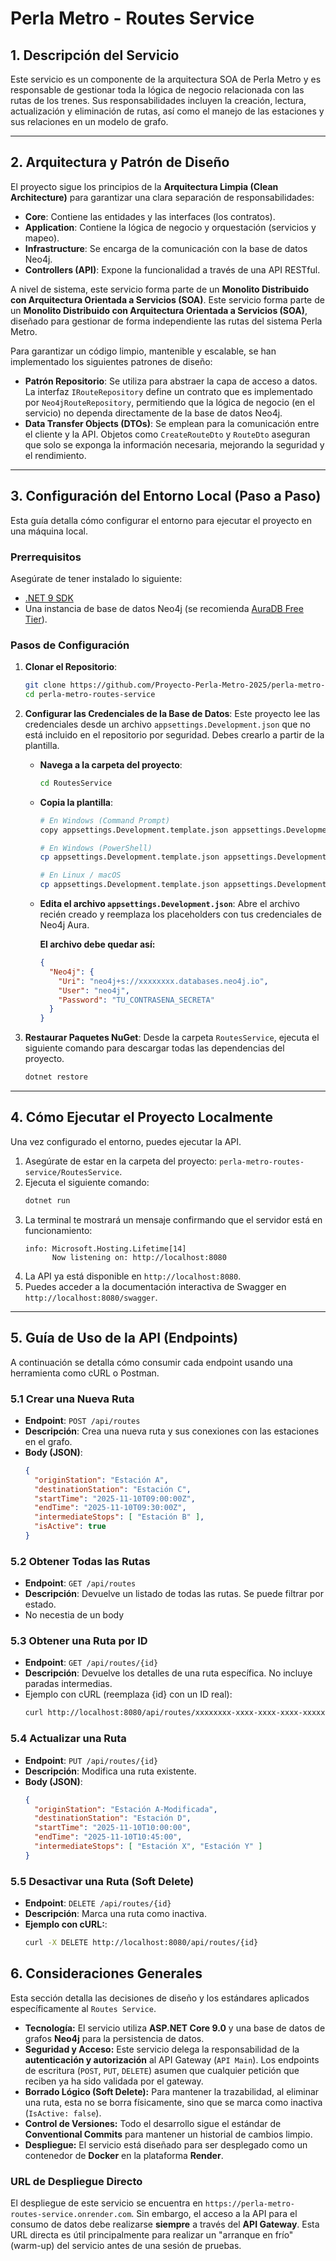 # Perla Metro - Routes Service 

## 1. Descripción del Servicio
Este servicio es un componente de la arquitectura SOA de Perla Metro y es responsable de gestionar toda la lógica de negocio relacionada con las rutas de los trenes. Sus responsabilidades incluyen la creación, lectura, actualización y eliminación de rutas, así como el manejo de las estaciones y sus relaciones en un modelo de grafo.

---

## 2. Arquitectura y Patrón de Diseño
El proyecto sigue los principios de la **Arquitectura Limpia (Clean Architecture)** para garantizar una clara separación de responsabilidades:
- **Core**: Contiene las entidades y las interfaces (los contratos).
- **Application**: Contiene la lógica de negocio y orquestación (servicios y mapeo).
- **Infrastructure**: Se encarga de la comunicación con la base de datos Neo4j.
- **Controllers (API)**: Expone la funcionalidad a través de una API RESTful.

A nivel de sistema, este servicio forma parte de un **Monolito Distribuido con Arquitectura Orientada a Servicios (SOA)**.
Este servicio forma parte de un **Monolito Distribuido con Arquitectura Orientada a Servicios (SOA)**, diseñado para gestionar de forma independiente las rutas del sistema Perla Metro.

Para garantizar un código limpio, mantenible y escalable, se han implementado los siguientes patrones de diseño:

-   **Patrón Repositorio**: Se utiliza para abstraer la capa de acceso a datos. La interfaz `IRouteRepository` define un contrato que es implementado por `Neo4jRouteRepository`, permitiendo que la lógica de negocio (en el servicio) no dependa directamente de la base de datos Neo4j.
-   **Data Transfer Objects (DTOs)**: Se emplean para la comunicación entre el cliente y la API. Objetos como `CreateRouteDto` y `RouteDto` aseguran que solo se exponga la información necesaria, mejorando la seguridad y el rendimiento.
---

## 3. Configuración del Entorno Local (Paso a Paso)
Esta guía detalla cómo configurar el entorno para ejecutar el proyecto en una máquina local.

### Prerrequisitos
Asegúrate de tener instalado lo siguiente:
- [.NET 9 SDK](https://dotnet.microsoft.com/download/dotnet/9.0)
- Una instancia de base de datos Neo4j (se recomienda [AuraDB Free Tier](https://neo4j.com/cloud/aura-free/)).

### Pasos de Configuración
1.  **Clonar el Repositorio**:
    ```bash
    git clone https://github.com/Proyecto-Perla-Metro-2025/perla-metro-routes-service
    cd perla-metro-routes-service
    ```

2.  **Configurar las Credenciales de la Base de Datos**:
    Este proyecto lee las credenciales desde un archivo `appsettings.Development.json` que no está incluido en el repositorio por seguridad. Debes crearlo a partir de la plantilla.

    * **Navega a la carpeta del proyecto**:
        ```bash
        cd RoutesService
        ```
    * **Copia la plantilla**:
        ```bash
        # En Windows (Command Prompt)
        copy appsettings.Development.template.json appsettings.Development.json

        # En Windows (PowerShell)
        cp appsettings.Development.template.json appsettings.Development.json

        # En Linux / macOS
        cp appsettings.Development.template.json appsettings.Development.json
        ```
    * **Edita el archivo `appsettings.Development.json`**: Abre el archivo recién creado y reemplaza los placeholders con tus credenciales de Neo4j Aura.

        **El archivo debe quedar así:**
        ```json
        {
          "Neo4j": {
            "Uri": "neo4j+s://xxxxxxxx.databases.neo4j.io",
            "User": "neo4j",
            "Password": "TU_CONTRASENA_SECRETA"
          }
        }
        ```

3.  **Restaurar Paquetes NuGet**:
    Desde la carpeta `RoutesService`, ejecuta el siguiente comando para descargar todas las dependencias del proyecto.
    ```bash
    dotnet restore
    ```

---

## 4. Cómo Ejecutar el Proyecto Localmente
Una vez configurado el entorno, puedes ejecutar la API.

1.  Asegúrate de estar en la carpeta del proyecto: `perla-metro-routes-service/RoutesService`.
2.  Ejecuta el siguiente comando:
    ```bash
    dotnet run
    ```
3.  La terminal te mostrará un mensaje confirmando que el servidor está en funcionamiento:
    ```
    info: Microsoft.Hosting.Lifetime[14]
          Now listening on: http://localhost:8080
    ```
4.  La API ya está disponible en `http://localhost:8080`.
5.  Puedes acceder a la documentación interactiva de Swagger en `http://localhost:8080/swagger`.

---

## 5. Guía de Uso de la API (Endpoints)
A continuación se detalla cómo consumir cada endpoint usando una herramienta como cURL o Postman.

### 5.1 Crear una Nueva Ruta
* **Endpoint**: `POST /api/routes`
* **Descripción**: Crea una nueva ruta y sus conexiones con las estaciones en el grafo.
* **Body (JSON)**:
  ```json
  {
    "originStation": "Estación A",
    "destinationStation": "Estación C",
    "startTime": "2025-11-10T09:00:00Z",
    "endTime": "2025-11-10T09:30:00Z",
    "intermediateStops": [ "Estación B" ],
    "isActive": true
  }
### 5.2 Obtener Todas las Rutas
* **Endpoint**: `GET /api/routes`
* **Descripción**: Devuelve un listado de todas las rutas. Se puede filtrar por estado.
* No necestia de un body
### 5.3 Obtener una Ruta por ID
* **Endpoint**: `GET /api/routes/{id}`
* **Descripción**: Devuelve los detalles de una ruta específica. No incluye paradas intermedias.
* Ejemplo con cURL (reemplaza {id} con un ID real):
  ```bash
  curl http://localhost:8080/api/routes/xxxxxxxx-xxxx-xxxx-xxxx-xxxxxxxxxxxx
### 5.4 Actualizar una Ruta
* **Endpoint**: `PUT /api/routes/{id}`
* **Descripción**:  Modifica una ruta existente.
* **Body (JSON)**:
  ```json
  {
    "originStation": "Estación A-Modificada",
    "destinationStation": "Estación D",
    "startTime": "2025-11-10T10:00:00",
    "endTime": "2025-11-10T10:45:00",
    "intermediateStops": [ "Estación X", "Estación Y" ]
  }
### 5.5 Desactivar una Ruta (Soft Delete)
* **Endpoint**: `DELETE /api/routes/{id}`
* **Descripción**: Marca una ruta como inactiva.
* **Ejemplo con cURL:**:
  ```bash
  curl -X DELETE http://localhost:8080/api/routes/{id}

## 6. Consideraciones Generales
Esta sección detalla las decisiones de diseño y los estándares aplicados específicamente al `Routes Service`.

* **Tecnología:** El servicio utiliza **ASP.NET Core 9.0** y una base de datos de grafos **Neo4j** para la persistencia de datos.
* **Seguridad y Acceso:** Este servicio delega la responsabilidad de la **autenticación y autorización** al API Gateway (`API Main`). Los endpoints de escritura (`POST`, `PUT`, `DELETE`) asumen que cualquier petición que reciben ya ha sido validada por el gateway.
* **Borrado Lógico (Soft Delete):** Para mantener la trazabilidad, al eliminar una ruta, esta no se borra físicamente, sino que se marca como inactiva (`IsActive: false`).
* **Control de Versiones:** Todo el desarrollo sigue el estándar de **Conventional Commits** para mantener un historial de cambios limpio.
* **Despliegue:** El servicio está diseñado para ser desplegado como un contenedor de **Docker** en la plataforma **Render**.

### URL de Despliegue Directo
El despliegue de este servicio se encuentra en `https://perla-metro-routes-service.onrender.com`. Sin embargo, el acceso a la API para el consumo de datos debe realizarse **siempre** a través del **API Gateway**. Esta URL directa es útil principalmente para realizar un "arranque en frío" (warm-up) del servicio antes de una sesión de pruebas.
